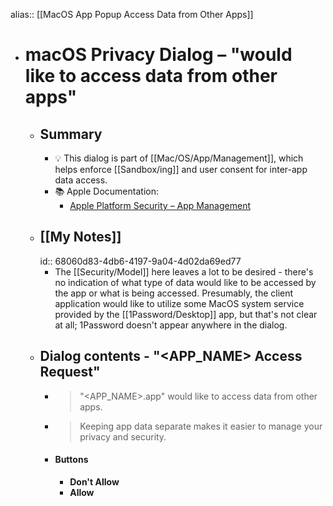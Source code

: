 alias:: [[MacOS App Popup Access Data from Other Apps]]

- # macOS Privacy Dialog – "would like to access data from other apps"
	- ## Summary
		- 💡 This dialog is part of [[Mac/OS/App/Management]], which helps enforce [[Sandbox/ing]] and user consent for inter-app data access.
		- 📚 Apple Documentation:
			- [Apple Platform Security – App Management](https://support.apple.com/guide/security/app-management-seceaa098cb0/web)
	- ## [[My Notes]]
	  id:: 68060d83-4db6-4197-9a04-4d02da69ed77
		- The [[Security/Model]] here leaves a lot to be desired - there's no indication of what type of data would like to be accessed by the app or what is being accessed. Presumably, the client application would like to utilize some MacOS system service provided by the [[1Password/Desktop]] app, but that's not clear at all; 1Password doesn't appear anywhere in the dialog.
	- ## Dialog contents - "<APP_NAME> Access Request"
		- > "<APP_NAME>.app" would like to access data from other apps.
		- > Keeping app data separate makes it easier to manage your privacy and security.
		- #### Buttons
			- **Don't Allow**
			- **Allow**